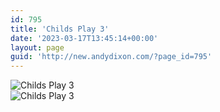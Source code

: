 ```yaml
---
id: 795
title: 'Childs Play 3'
date: '2023-03-17T13:45:14+00:00'
layout: page
guid: 'http://new.andydixon.com/?page_id=795'
---
```


![Childs Play 3](https://i0.wp.com/assets.g8x2.ldn.idrivee2-23.com/posters/Childs%20Play%203%2001.jpg?w=1200&ssl=1 "Childs Play 3")  
![Childs Play 3](https://i0.wp.com/assets.g8x2.ldn.idrivee2-23.com/posters/Childs%20Play%203%2002.jpg?w=1200&ssl=1 "Childs Play 3")
